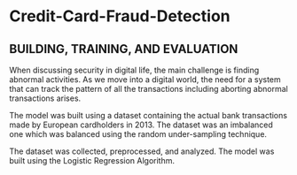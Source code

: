 # Credit-Card-Fraud-Detection
## BUILDING, TRAINING, AND EVALUATION
When discussing security in digital life, the main challenge is finding abnormal activities. As we move into a digital world, the need for a system that can track the pattern of all the transactions including aborting abnormal transactions arises.

The model was built using a dataset containing the actual bank transactions made by European cardholders in 2013. The dataset was an imbalanced one which was balanced using the random under-sampling technique.

The dataset was collected, preprocessed, and analyzed. The model was built using the Logistic Regression Algorithm.
